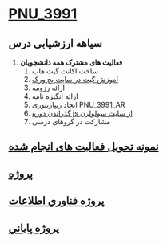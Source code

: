 <a name="TOC"></a>
# [PNU_3991](https://github.com/AliRazavi-edu/PNU_3991#TOC)

## سیاهه ارزشیابی درس
1. **فعالیت های مشترک همه دانشجویان**
    1. ساخت اکانت گیت هاب
    2. [آموزش گیت در سایت پچ ورک](http://jlord.us/patchwork/)
    3. ارائه رزومه
    4. ارائه انگیزه نامه
    5. ایجاد ریپازیتوری PNU_3991_AR
    6. [گذراندن دوره js از سایت سولولرن](http://Sololearn.com)
    7. مشارکت در گروهای درسی
    
[**نمونه تحویل فعالیت های انجام شده**](https://github.com/mir-mohammad/PNU_3991_AR/)
---------------


## [پروژه](https://github.com/AliRazavi-edu/PNU_3991/tree/master/_BSc/Project/1115098_02)
## [پروژه فناوري اطلاعات](https://github.com/AliRazavi-edu/PNU_3991/tree/master/_BSc/Project/1322035_01)
## [پروژه پاياني](https://github.com/AliRazavi-edu/PNU_3991/tree/master/_BSc/Project/1322094_02)
